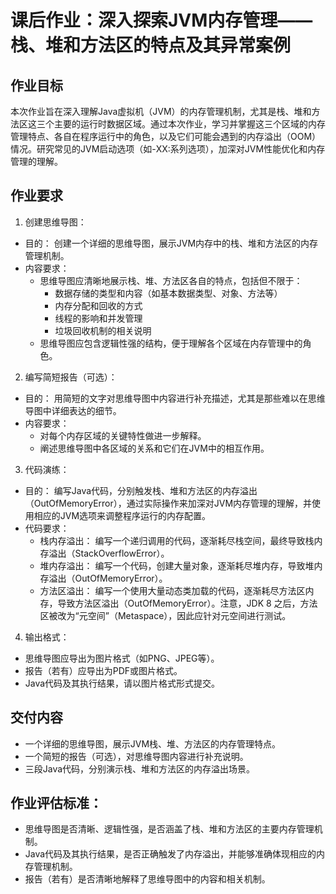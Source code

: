 # 课后作业：深入探索JVM内存管理——栈、堆和方法区的特点及其异常案例

## 作业目标

本次作业旨在深入理解Java虚拟机（JVM）的内存管理机制，尤其是栈、堆和方法区这三个主要的运行时数据区域。通过本次作业，学习并掌握这三个区域的内存管理特点、各自在程序运行中的角色，以及它们可能会遇到的内存溢出（OOM）情况。研究常见的JVM启动选项（如-XX:系列选项），加深对JVM性能优化和内存管理的理解。

## 作业要求

1. 创建思维导图：

- 目的： 创建一个详细的思维导图，展示JVM内存中的栈、堆和方法区的内存管理机制。
- 内容要求：
  - 思维导图应清晰地展示栈、堆、方法区各自的特点，包括但不限于：
    - 数据存储的类型和内容（如基本数据类型、对象、方法等）
    - 内存分配和回收的方式
    - 线程的影响和并发管理
    - 垃圾回收机制的相关说明
  - 思维导图应包含逻辑性强的结构，便于理解各个区域在内存管理中的角色。

2. 编写简短报告（可选）：

- 目的： 用简短的文字对思维导图中内容进行补充描述，尤其是那些难以在思维导图中详细表达的细节。
- 内容要求：
  - 对每个内存区域的关键特性做进一步解释。
  - 阐述思维导图中各区域的关系和它们在JVM中的相互作用。

3. 代码演练：

- 目的： 编写Java代码，分别触发栈、堆和方法区的内存溢出（OutOfMemoryError），通过实际操作来加深对JVM内存管理的理解，并使用相应的JVM选项来调整程序运行的内存配置。
- 代码要求：
  - 栈内存溢出： 编写一个递归调用的代码，逐渐耗尽栈空间，最终导致栈内存溢出（StackOverflowError）。
  - 堆内存溢出： 编写一个代码，创建大量对象，逐渐耗尽堆内存，导致堆内存溢出（OutOfMemoryError）。
  - 方法区溢出： 编写一个使用大量动态类加载的代码，逐渐耗尽方法区内存，导致方法区溢出（OutOfMemoryError）。注意，JDK 8 之后，方法区被改为“元空间”（Metaspace），因此应针对元空间进行测试。

4. 输出格式：

- 思维导图应导出为图片格式（如PNG、JPEG等）。
- 报告（若有）应导出为PDF或图片格式。
- Java代码及其执行结果，请以图片格式形式提交。

## 交付内容

- 一个详细的思维导图，展示JVM栈、堆、方法区的内存管理特点。
- 一个简短的报告（可选），对思维导图内容进行补充说明。
- 三段Java代码，分别演示栈、堆和方法区的内存溢出场景。

## 作业评估标准：

- 思维导图是否清晰、逻辑性强，是否涵盖了栈、堆和方法区的主要内存管理机制。
- Java代码及其执行结果，是否正确触发了内存溢出，并能够准确体现相应的内存管理机制。
- 报告（若有）是否清晰地解释了思维导图中的内容和相关机制。
